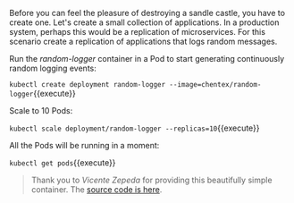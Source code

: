 Before you can feel the pleasure of destroying a sandle castle, you have to create one. Let's create a small collection of applications. In a production system, perhaps this would be a replication of microservices. For this scenario create a replication of applications that logs random messages.

Run the _random-logger_ container in a Pod to start generating continuously random logging events:

`kubectl create deployment random-logger --image=chentex/random-logger`{{execute}}

Scale to 10 Pods:

`kubectl scale deployment/random-logger --replicas=10`{{execute}}

All the Pods will be running in a moment:

`kubectl get pods`{{execute}}

> Thank you to _Vicente Zepeda_ for providing this beautifully simple container. The [source code is here](https://github.com/chentex/random-logger).
